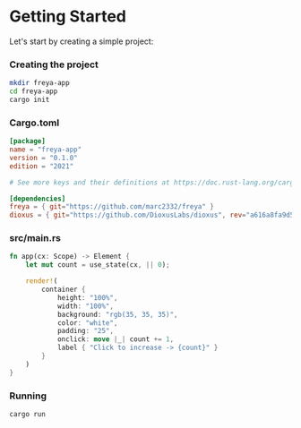 # Getting Started

Let's start by creating a simple project:

### Creating the project

```sh
mkdir freya-app
cd freya-app
cargo init
```

### Cargo.toml

```toml
[package]
name = "freya-app"
version = "0.1.0"
edition = "2021"

# See more keys and their definitions at https://doc.rust-lang.org/cargo/reference/manifest.html

[dependencies]
freya = { git="https://github.com/marc2332/freya" }
dioxus = { git="https://github.com/DioxusLabs/dioxus", rev="a616a8fa9d5fe46a253e1b4bfef24abd46a623fa"}
```

### src/main.rs

```rust no_run
fn app(cx: Scope) -> Element {
    let mut count = use_state(cx, || 0);

    render!(
        container {
            height: "100%",
            width: "100%",
            background: "rgb(35, 35, 35)",
            color: "white",
            padding: "25",
            onclick: move |_| count += 1,
            label { "Click to increase -> {count}" }
        }
    )
}
```

### Running
```sh
cargo run
```